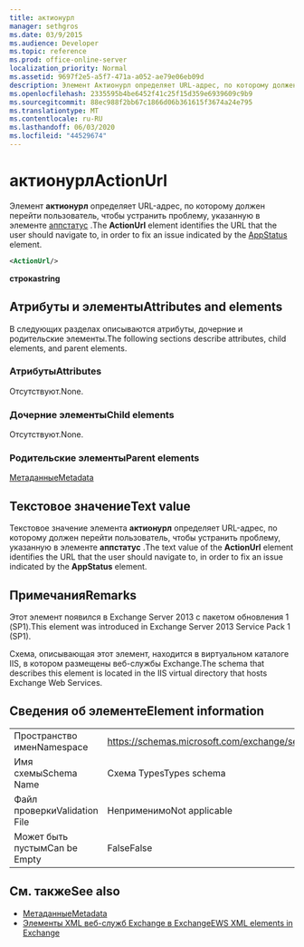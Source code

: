 ```yaml
---
title: актионурл
manager: sethgros
ms.date: 03/9/2015
ms.audience: Developer
ms.topic: reference
ms.prod: office-online-server
localization_priority: Normal
ms.assetid: 9697f2e5-a5f7-471a-a052-ae79e06eb09d
description: Элемент Актионурл определяет URL-адрес, по которому должен перейти пользователь, чтобы устранить проблему, указанную в элементе Аппстатус.
ms.openlocfilehash: 2335595b4be6452f41c25f15d359e6939609c9b9
ms.sourcegitcommit: 88ec988f2bb67c1866d06b361615f3674a24e795
ms.translationtype: MT
ms.contentlocale: ru-RU
ms.lasthandoff: 06/03/2020
ms.locfileid: "44529674"
---
```

# <a name="actionurl"></a><span data-ttu-id="f4ce2-103">актионурл</span><span class="sxs-lookup"><span data-stu-id="f4ce2-103">ActionUrl</span></span>

<span data-ttu-id="f4ce2-104">Элемент **актионурл** определяет URL-адрес, по которому должен перейти пользователь, чтобы устранить проблему, указанную в элементе [аппстатус](appstatus-ex15websvcsotherref.md) .</span><span class="sxs-lookup"><span data-stu-id="f4ce2-104">The **ActionUrl** element identifies the URL that the user should navigate to, in order to fix an issue indicated by the [AppStatus](appstatus-ex15websvcsotherref.md) element.</span></span> 
  
```XML
<ActionUrl/>
```

 <span data-ttu-id="f4ce2-105">**строка**</span><span class="sxs-lookup"><span data-stu-id="f4ce2-105">**string**</span></span>
## <a name="attributes-and-elements"></a><span data-ttu-id="f4ce2-106">Атрибуты и элементы</span><span class="sxs-lookup"><span data-stu-id="f4ce2-106">Attributes and elements</span></span>

<span data-ttu-id="f4ce2-107">В следующих разделах описываются атрибуты, дочерние и родительские элементы.</span><span class="sxs-lookup"><span data-stu-id="f4ce2-107">The following sections describe attributes, child elements, and parent elements.</span></span>
  
### <a name="attributes"></a><span data-ttu-id="f4ce2-108">Атрибуты</span><span class="sxs-lookup"><span data-stu-id="f4ce2-108">Attributes</span></span>

<span data-ttu-id="f4ce2-109">Отсутствуют.</span><span class="sxs-lookup"><span data-stu-id="f4ce2-109">None.</span></span>
  
### <a name="child-elements"></a><span data-ttu-id="f4ce2-110">Дочерние элементы</span><span class="sxs-lookup"><span data-stu-id="f4ce2-110">Child elements</span></span>

<span data-ttu-id="f4ce2-111">Отсутствуют.</span><span class="sxs-lookup"><span data-stu-id="f4ce2-111">None.</span></span>
  
### <a name="parent-elements"></a><span data-ttu-id="f4ce2-112">Родительские элементы</span><span class="sxs-lookup"><span data-stu-id="f4ce2-112">Parent elements</span></span>

[<span data-ttu-id="f4ce2-113">Метаданные</span><span class="sxs-lookup"><span data-stu-id="f4ce2-113">Metadata</span></span>](metadata-ex15websvcsotherref.md)
  
## <a name="text-value"></a><span data-ttu-id="f4ce2-114">Текстовое значение</span><span class="sxs-lookup"><span data-stu-id="f4ce2-114">Text value</span></span>

<span data-ttu-id="f4ce2-115">Текстовое значение элемента **актионурл** определяет URL-адрес, по которому должен перейти пользователь, чтобы устранить проблему, указанную в элементе **аппстатус** .</span><span class="sxs-lookup"><span data-stu-id="f4ce2-115">The text value of the **ActionUrl** element identifies the URL that the user should navigate to, in order to fix an issue indicated by the **AppStatus** element.</span></span> 
  
## <a name="remarks"></a><span data-ttu-id="f4ce2-116">Примечания</span><span class="sxs-lookup"><span data-stu-id="f4ce2-116">Remarks</span></span>

<span data-ttu-id="f4ce2-117">Этот элемент появился в Exchange Server 2013 с пакетом обновления 1 (SP1).</span><span class="sxs-lookup"><span data-stu-id="f4ce2-117">This element was introduced in Exchange Server 2013 Service Pack 1 (SP1).</span></span>
  
<span data-ttu-id="f4ce2-118">Схема, описывающая этот элемент, находится в виртуальном каталоге IIS, в котором размещены веб-службы Exchange.</span><span class="sxs-lookup"><span data-stu-id="f4ce2-118">The schema that describes this element is located in the IIS virtual directory that hosts Exchange Web Services.</span></span>
  
## <a name="element-information"></a><span data-ttu-id="f4ce2-119">Сведения об элементе</span><span class="sxs-lookup"><span data-stu-id="f4ce2-119">Element information</span></span>

|||
|:-----|:-----|
|<span data-ttu-id="f4ce2-120">Пространство имен</span><span class="sxs-lookup"><span data-stu-id="f4ce2-120">Namespace</span></span>  <br/> | https://schemas.microsoft.com/exchange/services/2006/types  <br/> |
|<span data-ttu-id="f4ce2-121">Имя схемы</span><span class="sxs-lookup"><span data-stu-id="f4ce2-121">Schema Name</span></span>  <br/> |<span data-ttu-id="f4ce2-122">Схема Types</span><span class="sxs-lookup"><span data-stu-id="f4ce2-122">Types schema</span></span>  <br/> |
|<span data-ttu-id="f4ce2-123">Файл проверки</span><span class="sxs-lookup"><span data-stu-id="f4ce2-123">Validation File</span></span>  <br/> |<span data-ttu-id="f4ce2-124">Неприменимо</span><span class="sxs-lookup"><span data-stu-id="f4ce2-124">Not applicable</span></span>  <br/> |
|<span data-ttu-id="f4ce2-125">Может быть пустым</span><span class="sxs-lookup"><span data-stu-id="f4ce2-125">Can be Empty</span></span>  <br/> |<span data-ttu-id="f4ce2-126">False</span><span class="sxs-lookup"><span data-stu-id="f4ce2-126">False</span></span>  <br/> |
   
## <a name="see-also"></a><span data-ttu-id="f4ce2-127">См. также</span><span class="sxs-lookup"><span data-stu-id="f4ce2-127">See also</span></span>

- [<span data-ttu-id="f4ce2-128">Метаданные</span><span class="sxs-lookup"><span data-stu-id="f4ce2-128">Metadata</span></span>](metadata-ex15websvcsotherref.md)
- [<span data-ttu-id="f4ce2-129">Элементы XML веб-служб Exchange в Exchange</span><span class="sxs-lookup"><span data-stu-id="f4ce2-129">EWS XML elements in Exchange</span></span>](ews-xml-elements-in-exchange.md)


